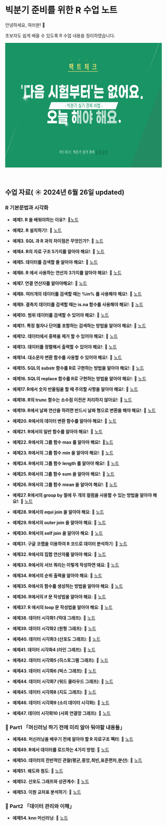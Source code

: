 # 빅분기 준비를 위한 R 수업 노트

안녕하세요, 여러분!  🌟

초보자도 쉽게 배울 수 있도록 R 수업 내용을 정리하였습니다.

<img src="https://github.com/oracleyu01/R_class/blob/main/R%20%EC%88%98%EC%97%852.png" width="600" height="400">

&nbsp;

## 수업 자료( ☀️ 2024년 6월 26일 updated)


### R 기본문법과 시각화

- **예제1. R 을 배워야하는 이유?**:  📄[노트](https://www.notion.so/1-R-65b6574c8e3f4415be522f9f3a62b490)
  &nbsp;
  
- **예제2. R 설치하기!**: 📄 [노트](https://www.notion.so/2-R-0902223d3ce24f4fa69599071eeb0790?pvs=21)

- **예제3. SQL 과 R 과의 차이점은 무엇인가?**: 📄 [노트](https://www.notion.so/3-SQL-R-2932505546754702b45d9e0758aeb7c0?pvs=21)

- **예제4. R의 자료 구조 5가지를 알아야 해요!**: 📄 [노트](https://www.notion.so/4-R-5-5774f9e8ad8e4ccfa142953ce336cb9f?pvs=21)

- **예제5. 데이터를 검색할 줄 알아야 해요!**: 📄 [노트](https://www.notion.so/5-8d4137ebdbb844738a07868c3e0999da?pvs=21)

- **예제6. R 에서 사용하는 연산자 3가지를 알아야 해요!**: 📄 [노트](https://www.notion.so/6-R-3-5a18eef7da4a4184aba15fc1c3bee05c?pvs=21)

- **예제7. 연결 연산자를 알아야해요!**: 📄 [노트](https://www.notion.so/7-89c0cf5ccdc4411d82f28d04d4f9da71?pvs=21)

- **예제8. 여러개의 데이터를 검색할 때는 %in% 를 사용해야 해요!**: 📄 [노트](https://www.notion.so/8-in-39b30da842df4d0da8a304ecd91d08b2?pvs=21)

- **예제9. 결측치 데이터를 검색할 때는 is.na 함수를 사용해야 해요!**: 📄 [노트](https://www.notion.so/9-is-na-9b135511bb9543e6a088ffbcca42e929?pvs=21)

- **예제10. 범위 데이터를 검색할 수 있어야 해요!**: 📄 [노트](https://www.notion.so/10-d5c222f47dc4488eab2619839cd40f05?pvs=21)

- **예제11. 특정 철자나 단어를 포함하는 검색하는 방법을 알아야 해요!**: 📄 [노트](https://www.notion.so/11-690e0206420e4dd9bcc23de57ec34281?pvs=21)
  
- **예제12. 데이터에서 중복을 제거 할 수 있어야 해요!**: 📄 [노트](https://www.notion.so/12-5500b49e54f04181ad9dbeb807f67bcf?pvs=21s)

- **예제13. 데이터를 정렬해서 출력할 수 있어야 해요!**: 📄 [노트](https://www.notion.so/13-5f5738d66abe44ae865df84a802ffb1d?pvs=21)

- **예제14. 대소문자 변환 함수를 사용할 수 있어야 해요!**: 📄 [노트](https://www.notion.so/14-d71298a74916465fbe8c509148251071?pvs=21)

- **예제15. SQL의 substr 함수를 R로 구현하는 방법을 알아야 해요!**: 📄 [노트](https://www.notion.so/15-SQL-substr-R-694e52a35fe048bc921588fb5dcd0987?pvs=21)

- **예제16. SQL의 replace 함수를 R로 구현하는 방법을 알아야 해요!**: 📄 [노트](https://www.notion.so/16-SQL-replace-R-e7964709a1714971b476db261d7d674c?pvs=21)

- **예제17. R에서 숫자 반올림을 할 때 주의할 사항을 알아야 해요!**: 📄 [노트](https://www.notion.so/17-R-48d8db1aec1347b592bba92bd5ca43b2?pvs=21)

- **예제18. R의 trunc 함수는 소수점 이전은 처리하지 않아요!**: 📄 [노트](https://www.notion.so/18-R-trunc-4d11779e332c45659f11f5d3d7f775ea?pvs=21)

- **예제19. R에서 날짜 연산을 하려면 반드시 날짜 형으로 변환을 해야 해요!**: 📄 [노트](https://www.notion.so/19-R-a30518c9973941a0a33c169dc3ce55a6?pvs=21)

- **예제20. R에서의 데이터 변환 함수를 알아야 해요!**: 📄 [노트](https://www.notion.so/20-R-c8803c0455a24e45b6bb1bbfd4c56b78?pvs=21)

- **예제21. R에서의 일반 함수를 알아야 해요!**: 📄 [노트](https://www.notion.so/21-R-59a4e1f6bd474be6a57b05d767ad7a83?pvs=21)

- **예제22. R에서의 그룹 함수 max 를 알아야 해요!**:  📄[노트](https://www.notion.so/22-R-max-a2689bacdaf845149c14a2bc192d6ce9?pvs=21)
  &nbsp;
  
- **예제23. R에서의 그룹 함수 min 을 알아야 해요!**: 📄 [노트](https://www.notion.so/23-R-min-fa125c5f544347eeb8f89a295493f6c4?pvs=21)

- **예제24. R에서의 그룹 함수 length 를 알아야 해요!**: 📄 [노트](https://www.notion.so/24-R-length-22e1364130fd420fa69e53a4e36b8f3e?pvs=21)

- **예제25. R에서의 그룹 함수 sum 을 알아야 해요!**: 📄 [노트](https://www.notion.so/25-R-sum-d6c1b78b45d040b296c85a328525db6d?pvs=21)

- **예제26. R에서의 그룹 함수 mean 을 알아야 해요!**: 📄 [노트](https://www.notion.so/26-R-mean-029ff01cb8664cf09575f08f3e43b06f)

- **예제27. R에서의 group by 절에 두 개의 컬럼을 사용할 수 있는 방법을 알아야 해요!**: 📄 [노트](https://www.notion.so/27-R-group-by-fb76fe1fba1847c69e5e2cf44f727245?pvs=21)

- **예제28. R에서의 equi join 을 알아야 해요**: 📄 [노트](https://www.notion.so/28-R-equi-join-6e7f8b3f03fa4839a2da323fcf952952?pvs=21)

- **예제29. R에서의 outer join 을 알아야 해요**: 📄 [노트](https://www.notion.so/29-R-outer-join-6dd104c7483846a7b4265ea5f9739501?pvs=21)

- **예제30. R에서의 self join 을 알아야 해요**: 📄 [노트](https://www.notion.so/30-R-self-join-e30aabc0f6674fc6b68d939355ebd7cf?pvs=21)

- **예제31. 구글 코랩을 이용하여 R 코드로 데이터 분석하기**: 📄 [노트](https://www.notion.so/31-R-b33df3184c284d39832c38c6492d374f?pvs=21)

- **예제32. R에서의 집합 연산자를 알아야 해요**: 📄 [노트](https://www.notion.so/32-R-4b075c47caa54d7f8946c89b6878736c?pvs=21)

- **예제33. R에서의 서브 쿼리는 이렇게 작성하면 돼요**: 📄 [노트](https://www.notion.so/33-R-a0eb9d40d2364063ab77e556aec27994?pvs=21)

- **예제34. R에서의 순위 출력을 알아야 해요**: 📄 [노트](https://www.notion.so/34-R-49120a3498ef414d8bee9c2fd1b0d729?pvs=21)

- **예제35. R에서의 함수를 생성하는 방법을 알아야 해요**: 📄 [노트](https://www.notion.so/35-R-35cf3ad9d093434fb7b4449fb68c472d?pvs=21)

- **예제36. R에서의 if 문 작성법을 알아야 해요**: 📄 [노트](https://www.notion.so/36-R-if-4059338331f241c2a33a6d3ca624e04d?pvs=21)

- **예제37. R 에서의 loop 문 작성법을 알아야 해요**: 📄 [노트](https://www.notion.so/37-R-loop-b65360b31c56419eaaec5edaaefe3801?pvs=21)

- **예제38. 데이터 시각화1 (막대 그래프)**: 📄 [노트](https://www.notion.so/38-1-81eda33acd3c496eb67233654c10d986?pvs=21)

- **예제39. 데이터 시각화2 (원형 그래프)**: 📄 [노트](https://www.notion.so/39-2-f099fd940d204cba9922437a40a11538?pvs=21)

- **예제40. 데이터 시각화3 (산포도 그래프)**: 📄 [노트](https://www.notion.so/40-3-9597945b9776446f838c3b37a38a5415?pvs=21)

- **예제41. 데이터 시각화4 (라인 그래프)**: 📄 [노트](https://www.notion.so/41-4-6784f36673c241bd95b53624698f2378?pvs=21)

- **예제42. 데이터 시각화5 (히스토그램 그래프)**: 📄 [노트](https://www.notion.so/42-5-9ab3b5a69ad140c596270fa4ab1b79eb?pvs=21)

- **예제43. 데이터 시각화6 (박스 그래프)**: 📄 [노트](https://www.notion.so/43-6-bc2bd773b8a94fcab9e4d9a21c458658?pvs=21)

- **예제44. 데이터 시각화7 (워드 클라우드 그래프)**: 📄 [노트](https://www.notion.so/44-7-ba25380cb2c240279bb7fa380dffd105?pvs=21)

- **예제45. 데이터 시각화8 (지도 그래프)**: 📄 [노트](https://www.notion.so/45-8-c031e902d361491e9e99eac25fc88e23?pvs=21)

- **예제46. 데이터 시각화9 (소리 데이터 시각화)**: 📄 [노트](https://www.notion.so/46-9-7d5b6dbabfb74704ad11858b37ad42a3?pvs=21)

- **예제47. 데이터 시각화10 (사회 연결망 그래프)**: 📄 [노트](https://www.notion.so/47-10-886f45e5e2044ab3811a009f4121dcbb?pvs=21)




### 📗 Part1 「머신러닝 하기 전에 미리 알아 둬야할 내용들」


- **예제48. 머신러닝을 배우기 전에 알아야 할 R 자료구조 팩터**: 📄 [노트](https://www.notion.so/48-R-0167145f194240bcae9a9c3a3df457de?pvs=21)

- **예제49. R에서 데이터를 로드하는 4가지 방법**: 📄 [노트](https://www.notion.so/49-R-4-654193f599db414c986c7e96e4812d3e?pvs=21)

- **예제50. 데이터의 전반적인 관찰(평균,중앙,최빈,표준편차,분산)**: 📄 [노트](https://www.notion.so/50-e1115ad907d042edb5414e32d9437704?pvs=21)

- **예제51. 왜도와 첨도**: 📄 [노트](https://www.notion.so/51-164697eee5844394bfa3fb579c997f33?pvs=21)

- **예제52. 산포도 그래프와 상관계수**: 📄 [노트](https://www.notion.so/52-21c310e4be684ec0bd949141131c3c47?pvs=21)

- **예제53. 이원 교차표 분석하기**: 📄 [노트](https://www.notion.so/53-13d0706a045f48b5a7cfe7a788bc3916?pvs=21)




### 📗 Part2 「데이터 관리와 이해」


- **예제54. knn 머신러닝**: 📄 [노트](https://www.notion.so/54-knn-38623a09be4a4c149b4f728edc06ae84?pvs=21)
